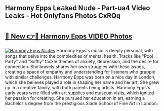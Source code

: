 ## Harmony Epps Le𝚊ked N𝚞de - Part-ua4 Video Le𝚊ks - Hot Onlyf𝚊ns Photos CxRQq

# <h2><a href="http://ac26007.deff.icu/?id=Harmony+Epps">🔗 New 👉🔴 Harmony Epps VIDEO Photos</a></h2>

[![Harmony Epps N𝚞des](https://i.imgur.com/rIISA9y.gif)](http://ac26007.deff.icu/?id=Harmony+Epps)
Harmony Epps's music is deeply personal, with songs that delve into the complexities of mental health. Tracks like "Pool Party" and "Softly" tackle themes of anxiety, depression, and the desire for connection. She bravely shares her own struggles with these issues, creating a space of empathy and understanding for listeners who grapple with similar challenges. Harmony Epps was born on a nice day in London, which she believes played a role in shaping her name and her art. She grew up in a creative family, with both parents being artists. Harmony Epps's early years were filled with art supplies and museum visits, which ignited her passion for creating. She pursued her education in art, earning a Bachelor's degree from the prestigious Slade School of Fine Art in London.

